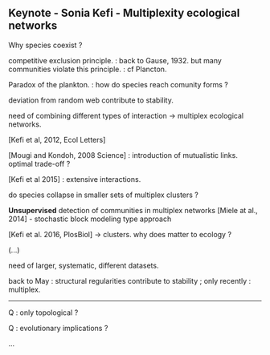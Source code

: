 
## Keynote - Sonia Kefi - Multiplexity ecological networks

Why species coexist ?

competitive exclusion principle. : back to Gause, 1932. but many communities violate this principle. : cf Plancton.

Paradox of the plankton. : how do species reach comunity forms ?

deviation from random web contribute to stability.

need of combining different types of interaction -> multiplex ecological networks.

[Kefi et al, 2012, Ecol Letters]

[Mougi and Kondoh, 2008 Science] : introduction of mutualistic links. optimal trade-off ?

[Kefi et al 2015] : extensive interactions.

do species collapse in smaller sets of multiplex clusters ?

**Unsupervised** detection of communities in multiplex networks [Miele at al., 2014] - stochastic block modeling type approach

[Kefi et al. 2016, PlosBiol] -> clusters. why does matter to ecology ?

(...)

need of larger, systematic, different datasets.

back to May : structural regularities contribute to stability ; only recently : multiplex.

------

Q : only topological ?

Q : evolutionary implications ?

...
